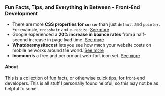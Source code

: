 ### Fun Facts, Tips, and Everything in Between - Front-End Development
* There are more **CSS properties for `cursor`** than just `default` and `pointer`. For example, `crosshair` and `e-resize`. [See more](http://www.w3schools.com/cssref/pr_class_cursor.asp)
* Google experienced a **20% increase in bounce rates** from a half-second increase in page load time. [See more](http://radar.oreilly.com/2014/01/web-performance-is-user-experience.html)
* **Whatdoesmysitecost** lets you see how much your website costs on mobile networks around the world. [See more](http://whatdoesmysitecost.com/)
* **Icomoon** is a free and performant web-font icon set. [See more](https://icomoon.io/)

#### About
This is a collection of fun facts, or otherwise quick tips, for front-end developers. This is all stuff I personally found helpful, so this may not be as helpful to some.
